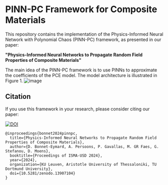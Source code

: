 # PINN-PC Framework for Composite Materials
This repository contains the implementation of the Physics-Informed Neural Network with Polynomial Chaos (PINN-PC) framework, as presented in our paper:

**"Physics-Informed Neural Networks to Propagate Random Field Properties of Composite Materials"**

The main idea of the PINN-PC framework is to use PINNs to approximate the coefficients of the PCE model.
The model architecture is illustrated in Figure 1.
![image](https://github.com/user-attachments/assets/ebf6b015-e351-47a6-960f-9b08fc582ba4)

## Citation
If you use this framework in your research, please consider citing our paper:

[![DOI](https://zenodo.org/badge/DOI/10.5281/zenodo.13907104.svg)](https://doi.org/10.5281/zenodo.13907104)

    @inproceedings{bonnet2024pinnpc,
      title={Physics-Informed Neural Networks to Propagate Random Field Properties of Composite Materials},
      author={D. Bonnet-Eymard, A. Persoons, P. Gavallas, M. GR Faes, G. Stefanou, D. Moens},
      booktitle={Proceedings of ISMA-USD 2024},
      year={2024},
      organization={KU Leuven, Aristotle University of Thessaloniki, TU Dortmund University},
      doi={10.5281/zenodo.13907104}
    }
